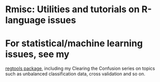 # Rmisc: Utilities and tutorials on R-language issues

# For statistical/machine learning issues, see my 
[regtools package](http://github.com/matloff/regtools),
including my Clearing the Confusion series on topics such as unbalanced
classification data, cross validation and so on.




